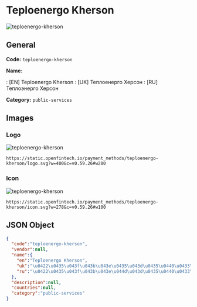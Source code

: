 
# Teploenergo Kherson 
![teploenergo-kherson](https://static.openfintech.io/payment_methods/teploenergo-kherson/logo.svg?w=400&c=v0.59.26#w200)  

## General 
**Code:** `teploenergo-kherson` 
 
**Name:** 
 
:	[EN] Teploenergo Kherson 
:	[UK] Теплоенерго Херсон 
:	[RU] Теплоэнерго Херсон 
 
**Category:** `public-services` 
 

## Images 

### Logo 
![teploenergo-kherson](https://static.openfintech.io/payment_methods/teploenergo-kherson/logo.svg?w=400&c=v0.59.26#w200)  

```
https://static.openfintech.io/payment_methods/teploenergo-kherson/logo.svg?w=400&c=v0.59.26#w200
```  

### Icon 
![teploenergo-kherson](https://static.openfintech.io/payment_methods/teploenergo-kherson/icon.svg?w=278&c=v0.59.26#w100)  

```
https://static.openfintech.io/payment_methods/teploenergo-kherson/icon.svg?w=278&c=v0.59.26#w100
```  

## JSON Object 

```json
{
  "code":"teploenergo-kherson",
  "vendor":null,
  "name":{
    "en":"Teploenergo Kherson",
    "uk":"\u0422\u0435\u043f\u043b\u043e\u0435\u043d\u0435\u0440\u0433\u043e \u0425\u0435\u0440\u0441\u043e\u043d",
    "ru":"\u0422\u0435\u043f\u043b\u043e\u044d\u043d\u0435\u0440\u0433\u043e \u0425\u0435\u0440\u0441\u043e\u043d"
  },
  "description":null,
  "countries":null,
  "category":"public-services"
}
```  
